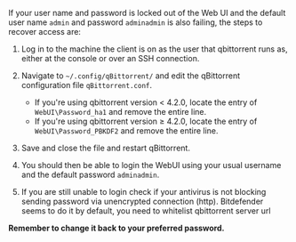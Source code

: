 If your user name and password is locked out of the Web UI and the default user name `admin` and password `adminadmin` is also failing, the steps to recover access are:

1. Log in to the machine the client is on as the user that qbittorrent runs as, either at the console or over an SSH connection.

2. Navigate to `~/.config/qBittorrent/` and edit the qBittorrent configuration file `qBittorrent.conf`.

    * If you're using qbittorrent version < 4.2.0, locate the entry of `WebUI\Password_ha1` and remove the entire line.
    * If you're using qbittorrent version ≥ 4.2.0, locate the entry of `WebUI\Password_PBKDF2` and remove the entire line.

3. Save and close the file and restart qBittorrent.

4. You should then be able to login the WebUI using your usual username and the default password `adminadmin`.

5. If you are still unable to login check if your antivirus is not blocking sending password via unencrypted connection (http). Bitdefender seems to do it by default, you need to whitelist qbittorrent server url

**Remember to change it back to your preferred password.**

